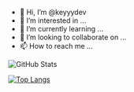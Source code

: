 - 👋 Hi, I’m @keyyydev
- 👀 I’m interested in ...
- 🌱 I’m currently learning ...
- 💞️ I’m looking to collaborate on ...
- 📫 How to reach me ...

<!---
keyyydev/keyyydev is a ✨ special ✨ repository because its `README.md` (this file) appears on your GitHub profile.
You can click the Preview link to take a look at your changes.
--->

![GitHub Stats](https://github-readme-stats.vercel.app/api?username=keyydev&theme=chartreuse-dark )

[![Top Langs](https://github-readme-stats.vercel.app/api/top-langs/?username=keyyydev&layout=demo)](https://github.com/anuraghazra/github-readme-stats)
